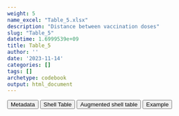 ```yaml
---
weight: 5
name_excel: "Table_5.xlsx"
description: "Distance between vaccination doses"
slug: "Table_5"
datetime: 1.6999539e+09
title: Table_5
author: ''
date: '2023-11-14'
categories: []
tags: []
archetype: codebook
output: html_document
---
```


<script src="/rmarkdown-libs/core-js/shim.min.js"></script>
<script src="/rmarkdown-libs/react/react.min.js"></script>
<script src="/rmarkdown-libs/react/react-dom.min.js"></script>
<script src="/rmarkdown-libs/reactwidget/react-tools.js"></script>
<script src="/rmarkdown-libs/htmlwidgets/htmlwidgets.js"></script>
<link href="/rmarkdown-libs/reactable/reactable.css" rel="stylesheet" />
<script src="/rmarkdown-libs/reactable-binding/reactable.js"></script>
<div class="tab">
<button class="tablinks" onclick="openCity(event, &#39;Metadata&#39;)" id="defaultOpen">Metadata</button>
<button class="tablinks" onclick="openCity(event, &#39;Shell Table&#39;)">Shell Table</button>
<button class="tablinks" onclick="openCity(event, &#39;Augmented shell table&#39;)">Augmented shell table</button>
<button class="tablinks" onclick="openCity(event, &#39;Example&#39;)">Example</button>
</div>
<div class="tabcontent"></div>
<div id="Example" class="tabcontent">
<div id="htmlwidget-1" class="reactable html-widget " style="width:auto;height:600px;"></div>
<script type="application/json" data-for="htmlwidget-1">{"x":{"tag":{"name":"Reactable","attribs":{"data":{"Characteristic":["Study population","pfizer dose 1","pfizer dose 2","other dose 2","novavax dose 2","moderna dose 2","astrazeneca dose 2","janssen dose 2","unk dose 2","Amongst persons with pfizer dose 2 distance","Minimum","0.25","0.5","0.75","Maximum","Amongst persons with other dose 2 distance","Minimum","0.25","0.5","0.75"],"TEST":["8319 (100%)","2816 (33.85%)","1064 (37.78%)","2 (0.07%)","0 (0.00%)","0 (0.00%)","2 (0.07%)","0 (0.00%)","0 (0.00%)","NA","19","20","22","24","110","NA","35","41","46","52"]},"columns":[{"id":"Characteristic","name":"Characteristic","type":"character"},{"id":"TEST","name":"TEST","type":"character"}],"sortable":false,"searchable":true,"pagination":false,"highlight":true,"bordered":true,"striped":true,"style":{"maxWidth":1800},"height":"600px","dataKey":"fd63ca470630a4fbc8cdd095b60a2f13"},"children":[]},"class":"reactR_markup"},"evals":[],"jsHooks":[]}</script>
</div>
